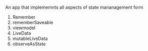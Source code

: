 An app that implememnts all aspects of state mananagement form 
1. Remember
2. rememberSaveable
3. viewmodel
4. LiveData
5. mutableLiveData
6. observeAsState
  
